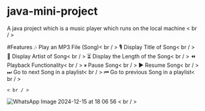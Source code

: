 # java-mini-project
A java project which is a music player which runs on the local machine < br / >


#Features
    🎶 Play an MP3 File (Song)< br / >
    🎙 Display Title of Song< br / >
    👤 Display Artist of Song< br / >
    ⏳ Display the Length of the Song< br / >
    ⏪ Playback Functionality< br / >
    ⏸ Pause Song< br / >
    ▶ Resume Song< br / >
    ⏭ Go to next Song in a playlist< br / >
    ⏮ Go to previous Song in a playlist< br / >

    < br / >
![WhatsApp Image 2024-12-15 at 18 06 56](https://github.com/user-attachments/assets/761be909-e332-4fe6-a777-95d177bb0635) < br / >

    
